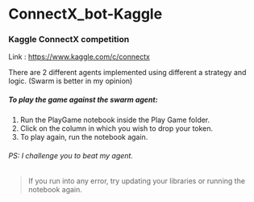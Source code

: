 # ConnectX_bot-Kaggle

### Kaggle ConnectX competition

Link : https://www.kaggle.com/c/connectx

There are 2 different agents implemented using different a strategy and logic. (Swarm is better in my opinion)

##### To play the game against the swarm agent:
1. Run the PlayGame notebook inside the Play Game folder.
2. Click on the column in which you wish to drop your token.
3. To play again, run the notebook again.

###### PS: I challenge you to beat my agent.

> If you run into any error, try updating your libraries or running the notebook again.
